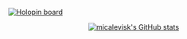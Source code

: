 [![Holopin board](https://holopin.io/api/user/board?user=micalevisk)](https://holopin.io/@micalevisk)

<div align="center">

[![micalevisk's GitHub stats](https://github-readme-stats.vercel.app/api?username=micalevisk&show_icons=true&theme=github_dark&hide=stars&custom_title=Run%20$%20npx%20@micalevisk/card)](https://github.com/micalevisk)

</div>
  
<!--

![](https://raw.githubusercontent.com/micalevisk/github-stats/master/generated/overview.svg)
![](https://raw.githubusercontent.com/micalevisk/github-stats/master/generated/languages.svg)

-->

<!--
**micalevisk/micalevisk** is a ✨ _special_ ✨ repository because its `README.md` (this file) appears on your GitHub profile.

Here are some ideas to get you started:

- 🔭 I’m currently working on ...
- 🌱 I’m currently learning ...
- 👯 I’m looking to collaborate on ...
- 🤔 I’m looking for help with ...
- 💬 Ask me about ...
- 📫 How to reach me: ...
- 😄 Pronouns: ...
- ⚡ Fun fact: ...
-->
